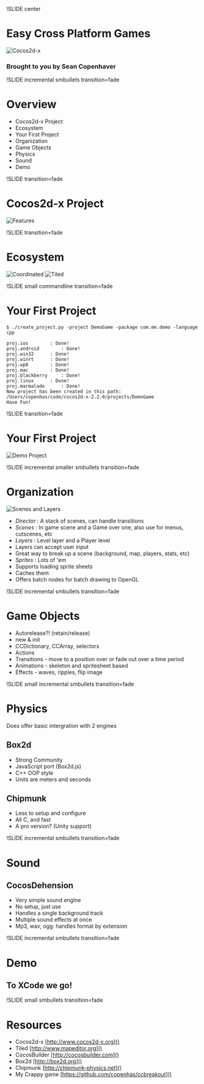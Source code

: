 !SLIDE center
# Easy Cross Platform Games #

![Cocos2d-x](logo.png)

### Brought to you by Sean Copenhaver

!SLIDE incremental smbullets transition=fade
# Overview #
* Cocos2d-x Project
* Ecosystem
* Your First Project
* Organization
* Game Objects
* Physics
* Sound
* Demo

!SLIDE transition=fade
# Cocos2d-x Project #
![Features](features.png)

!SLIDE transition=fade
# Ecosystem #
![Coordinated](coordinated.png)
![Tiled](Tiled.png)

!SLIDE small commandline transition=fade
# Your First Project #

    $ ./create_project.py -project DemoGame -package com.me.demo -language cpp

    proj.ios        : Done!
    proj.android        : Done!
    proj.win32      : Done!
    proj.winrt      : Done!
    proj.wp8        : Done!
    proj.mac        : Done!
    proj.blackberry     : Done!
    proj.linux      : Done!
    proj.marmalade      : Done!
    New project has been created in this path: /Users/copenhas/code/cocos2d-x-2.2.0/projects/DemoGame
    Have Fun!


!SLIDE transition=fade
# Your First Project #
![Demo Project](demoproj.png)


!SLIDE incremental smaller smbullets transition=fade
# Organization #
![Scenes and Layers](scenesandlayers.png)

* _Director_ : A stack of scenes, can handle transitions
* _Scenes_ : In game scene and a Game over one, also use for menus, cutscenes, etc
* _Layers_ : Level layer and a Player level
 * Layers can accept user input
 * Great way to break up a scene (background, map, players, stats, etc)
* _Sprites_ : Lots of 'em
 * Supports loading sprite sheets
 * Caches them
 * Offers batch nodes for batch drawing to OpenGL


!SLIDE incremental smbullets transition=fade
# Game Objects #
* Autorelease?! (retain/release)
* new & init
* CCDictionary, CCArray, selectors
* Actions 
 * Transitions - move to a position over or fade out over a time period
 * Animations - skeleton and spritesheet based
 * Effects - waves, ripples, flip image


!SLIDE small incremental smbullets transition=fade
# Physics
Does offer basic intergration with 2 engines

## Box2d
* Strong Community
* JavaScript port (Box2d.js)
* C++ OOP style
* Units are meters and seconds

## Chipmunk
* Less to setup and configure
* All C, and fast
* A pro version? (Unity support)


!SLIDE incremental smbullets transition=fade
# Sound #
## CocosDehension
* Very simple sound engine
* No setup, just use
* Handles a single background track
* Multiple sound effects at once
* Mp3, wav, ogg: handles format by extension

!SLIDE incremental smbullets transition=fade
# Demo #

## To XCode we go! ##

!SLIDE small smbullets transition=fade
# Resources #
- Cocos2d-x [http://www.cocos2d-x.org]()
- Tiled [http://www.mapeditor.org]()
- CocosBuilder [http://cocosbuilder.com]()
- Box2d [http://box2d.org]()
- Chipmunk [http://chipmunk-physics.net]()
- My Crappy game [https://github.com/copenhas/ccbreakout]()
